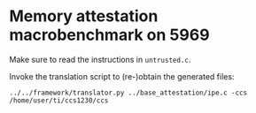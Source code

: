 # Memory attestation macrobenchmark on 5969

Make sure to read the instructions in `untrusted.c`.

Invoke the translation script to (re-)obtain the generated files:

```shell
../../framework/translator.py ../base_attestation/ipe.c -ccs /home/user/ti/ccs1230/ccs
```
